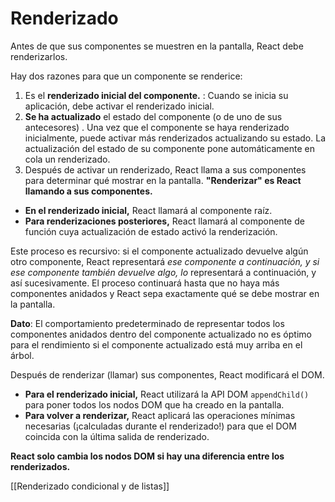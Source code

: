 # Renderizado

Antes de que sus componentes se muestren en la pantalla, React debe renderizarlos.

Hay dos razones para que un componente se renderice:

1. Es el **renderizado inicial del componente.** : Cuando se inicia su aplicación, debe activar el renderizado inicial.
2. **Se ha actualizado** el estado del componente (o de uno de sus antecesores) . Una vez que el componente se haya renderizado inicialmente, puede activar más renderizados actualizando su estado. La actualización del estado de su componente pone automáticamente en cola un renderizado.
3.  Después de activar un renderizado, React llama a sus componentes para determinar qué mostrar en la pantalla. **"Renderizar" es React llamando a sus componentes.**

- **En el renderizado inicial,** React llamará al componente raíz.
- **Para renderizaciones posteriores,** React llamará al componente de función cuya actualización de estado activó la renderización.

Este proceso es recursivo: si el componente actualizado devuelve algún otro componente, React representará _ese componente a continuación, y si ese componente también devuelve algo,_ _lo_ representará a continuación, y así sucesivamente. El proceso continuará hasta que no haya más componentes anidados y React sepa exactamente qué se debe mostrar en la pantalla.

**Dato**: El comportamiento predeterminado de representar todos los componentes anidados dentro del componente actualizado no es óptimo para el rendimiento si el componente actualizado está muy arriba en el árbol.

Después de renderizar (llamar) sus componentes, React modificará el DOM.

- **Para el renderizado inicial,** React utilizará la API DOM `appendChild()` para poner todos los nodos DOM que ha creado en la pantalla.
- **Para volver a renderizar,** React aplicará las operaciones mínimas necesarias (¡calculadas durante el renderizado!) para que el DOM coincida con la última salida de renderizado.

**React solo cambia los nodos DOM si hay una diferencia entre los renderizados.**

[[Renderizado condicional y de listas]]